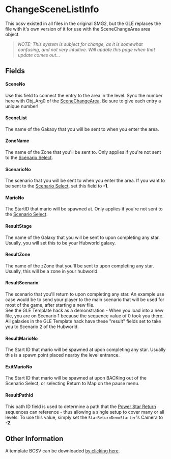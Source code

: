 # ChangeSceneListInfo

This bcsv existed in all files in the original SMG2, but the GLE replaces the file with it's own version of it for use with the SceneChangeArea area object.
> *NOTE: This system is subject for change, as it is somewhat confusing, and not very intuitive. Will update this page when that update comes out...*

## Fields

#### SceneNo
Use this field to connect the entry to the area in the level. Sync the number here with Obj_Arg0 of the [SceneChangeArea](LINK). Be sure to give each entry a unique number!

#### SceneList
The name of the Gakaxy that you will be sent to when you enter the area.

#### ZoneName
The name of the Zone that you'll be sent to. Only applies if you're not sent to the [Scenario Select](LINK).

#### ScenarioNo
The scenario that you will be sent to when you enter the area. If you want to be sent to the [Scenario Select](LINK), set this field to **-1**.

#### MarioNo
The StartID that mario will be spawned at. Only applies if you're not sent to the [Scenario Select](LINK).

#### ResultStage
The name of the Galaxy that you will be sent to upon completing any star. Usually, you will set this to be your Hubworld galaxy.

#### ResultZone
The name of the zZone that you'll be sent to upon completing any star. Usually, this will be a zone in your hubworld.

#### ResultScenario
The scenario that you'll return to upon completing any star. An example use case would be to send your player to the main scenario that will be used for most of the game, after starting a new file.<br/>
See the GLE Template hack as a demonstration - When you load into a new file, you are on Scenario 1 because the sequence value of 0 took you there. All galaxies in the GLE Template hack have these "result" fields set to take you to Scenario 2 of the Hubworld.

#### ResultMarioNo
The Start ID that mario will be spawned at upon completing any star. Usually this is a spawn point placed nearby the level entrance.

#### ExitMarioNo
The Start ID that mario will be spawned at upon BACKing out of the Scenario Select, or selecting Return to Map on the pause menu.

#### ResultPathId
This path ID field is used to determine a path that the [Power Star Return](LINK) sequences can reference - thus allowing a single setup to cover many or all levels. To use this value, simply set the `StarReturnDemoStarter`'s Camera to **-2**.

## Other Information
A template BCSV can be downloaded [by clicking here](LINK).